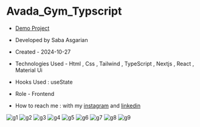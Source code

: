 # Avada_Gym_Typscript  
 














- [Demo Project](https://avada-gym-typscript.vercel.app/)

- Developed by Saba Asgarian

- Created - 2024-10-27

- Technologies Used - Html , Css , Tailwind , TypeScript , Nextjs , React , Material Ui

- Hooks Used : useState 

- Role - Frontend

- How to reach me : with my [instagram](https://www.instagram.com/saba_asgarian_web?igsh=M2Z2dTU3cHFmeW1o&utm_source=qr) and [linkedin](https://www.linkedin.com/in/saba-asgarian-69161088?utm_source=share&utm_campaign=share_via&utm_content=profile&utm_medium=ios_app)




![g1](https://github.com/user-attachments/assets/c47ba444-7b83-477d-ab98-5a417cf5cce6)
![g2](https://github.com/user-attachments/assets/c33af589-31bb-4032-be90-8d810a4bb0e1)
![g3](https://github.com/user-attachments/assets/94c1be7c-885e-4464-9427-c718ce21b800)
![g4](https://github.com/user-attachments/assets/47190996-5564-456a-bd7f-3716d94198bb)
![g5](https://github.com/user-attachments/assets/d3aa0081-8f6f-4b4b-965f-5f76a485d215)
![g6](https://github.com/user-attachments/assets/b600f8a1-5712-42e2-9e87-657cf4e538d1)
![g7](https://github.com/user-attachments/assets/b42f0426-cf06-4c16-8c64-87e6f7f2d4a9)
![g8](https://github.com/user-attachments/assets/b17832c5-6482-4a05-a6a4-489d636a97e7)
![g9](https://github.com/user-attachments/assets/02a05985-b810-475a-a3cf-84306553a769)
